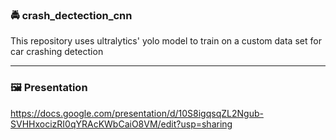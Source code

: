 ### 🚔 crash_dectection_cnn
This repository uses ultralytics' yolo model to train on a custom data set for car crashing detection

---
### 🖼️ Presentation
https://docs.google.com/presentation/d/10S8igqsqZL2Ngub-SVHHxocizRI0qYRAcKWbCaiO8VM/edit?usp=sharing
